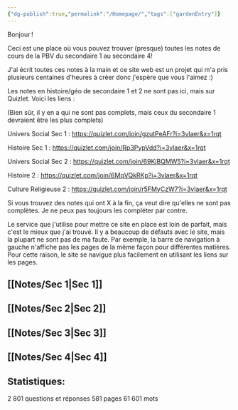 ```yaml
---
{"dg-publish":true,"permalink":"/Homepage/","tags":["gardenEntry"]}
---
```



Bonjour !

Ceci est une place où vous pouvez trouver (presque) toutes les notes de cours de la PBV du secondaire 1 au secondaire 4!
  

J'ai écrit toutes ces notes à la main et ce site web est un projet qui m'a pris plusieurs centaines d'heures à créer donc j'espère que vous l'aimez :)
  
  
  
Les notes en histoire/géo de secondaire 1 et 2 ne sont pas ici, mais sur Quizlet. Voici les liens :
  
  
(Bien sûr, il y en a qui ne sont pas complets, mais ceux du secondaire 1 devraient être les plus complets)


Univers Social Sec 1 : https://quizlet.com/join/gzutPeAFr?i=3vlaer&x=1rqt

Histoire Sec 1 : https://quizlet.com/join/Rp3PypVdd?i=3vlaer&x=1rqt

Univers Social Sec 2 : https://quizlet.com/join/69KjBQMW5?i=3vlaer&x=1rqt

Histoire 2 : https://quizlet.com/join/6MqVQkRKp?i=3vlaer&x=1rqt

Culture Religieuse 2 : https://quizlet.com/join/r5FMyCzW7?i=3vlaer&x=1rqt
  
  

  
Si vous trouvez des notes qui ont X à la fin, ça veut dire qu'elles ne sont pas complètes. Je ne peux pas toujours les compléter par contre.
  
  
Le service que j'utilise pour mettre ce site en place est loin de parfait, mais c'est le mieux que j'ai trouvé. Il y a beaucoup de défauts avec le site, mais la plupart ne sont pas de ma faute. Par exemple, la barre de navigation à gauche n'affiche pas les pages de la même façon pour différentes matières.
Pour cette raison, le site se navigue plus facilement en utilisant les liens sur les pages.

## [[Notes/Sec 1\|Sec 1]]


## [[Notes/Sec 2\|Sec 2]]


## [[Notes/Sec 3\|Sec 3]]


## [[Notes/Sec 4\|Sec 4]]


## Statistiques:
2 801 questions et réponses
581 pages
61 601 mots